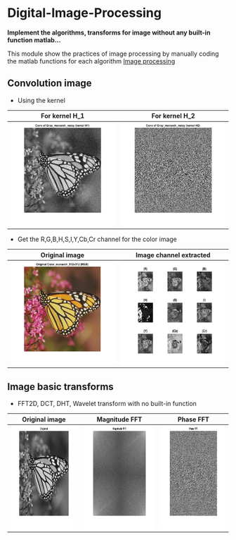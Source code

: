 # Digital-Image-Processing
**Implement the algorithms, transforms for image without any built-in function matlab...**

This module show the practices of image processing by manually coding the matlab functions for each algorithm [Image processing](https://github.com/trungpx/Digital-Image-Processing/)
## Convolution image
* Using the kernel
  
| For kernel H_1  | For kernel H_2 |
| ------------- | ------------- |
|<img src="https://github.com/trungpx/Digital-Image-Processing/blob/master/Result%20images/Convolution-K1.png" width="275" height="235" title="Img-conv-kernel-1">|<img src="https://github.com/trungpx/Digital-Image-Processing/blob/master/Result%20images/Convolution-K2.png" width="275" height="235" title="Img-conv-kernel-2">|

* Get the R,G,B,H,S,I,Y,Cb,Cr channel for the color image

| Original image  | Image channel extracted |
| ------------- | ------------- |
|<img src="https://github.com/trungpx/Digital-Image-Processing/blob/master/Result%20images/rgb.png" width="275" height="235" title="Img--1">|<img src="https://github.com/trungpx/Digital-Image-Processing/blob/master/Result%20images/r-g-b-h-s-i-ycb-cr.png" width="275" height="235" title="Img-2">|

## Image basic transforms
* FFT2D, DCT, DHT, Wavelet transform with no built-in function

| Original image | Magnitude FFT | Phase FFT |
|  ---         |      ---       |        --- |
| <img src="https://github.com/trungpx/Digital-Image-Processing/blob/master/Result%20images/img-11.png" width="265" height="235" title="Img--1"> | <img src="https://github.com/trungpx/Digital-Image-Processing/blob/master/Result%20images/img-12.png" width="265" height="235" title="Img-2"> | <img src="https://github.com/trungpx/Digital-Image-Processing/blob/master/Result%20images/img-13.png" width="265" height="235" title="Img-3"> |

